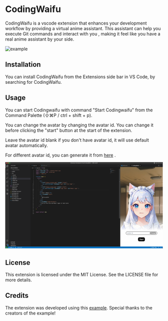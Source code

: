 # CodingWaifu
CodingWaifu is a vscode extension that enhances your development workflow by providing a virtual anime assistant.
This assistant can help you execute Git commands and interact with you , making it feel like you have a real anime assistant by your side.

![example](https://cdn.discordapp.com/attachments/801710150963560499/1144197804982550598/example.gif)

## Installation
You can install CodingWaifu from the Extensions side bar in VS Code, by searching for CodingWaifu.

## Usage
You can start Codingwaifu with command "Start Codingwaifu" from the Command Palette (⇧⌘P / ctrl + shift + p).

You can change the avatar by changing the avatar id. You can change it before clicking the "start" button at the start of the extension.

Leave the avatar id blank if you don't have avatar id, it will use default avatar automatically.

For different avatar id, you can generate it from [here](https://labs.avatech.ai) .

<img src="https://github.com/San45600/coding-waifu/raw/HEAD/assets/preview.png" alt="codingwaifu preview" />

## License
This extension is licensed under the MIT License. See the LICENSE file for more details.

## Credits
The extension was developed using this [example](https://github.com/microsoft/vscode-webview-ui-toolkit-samples/tree/main/frameworks/hello-world-react-vite).
Special thanks to the creators of the example!
